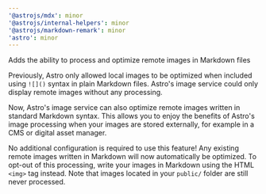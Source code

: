 ```yaml
---
'@astrojs/mdx': minor
'@astrojs/internal-helpers': minor
'@astrojs/markdown-remark': minor
'astro': minor
---
```


Adds the ability to process and optimize remote images in Markdown files

Previously, Astro only allowed local images to be optimized when included using `![]()` syntax in plain Markdown files. Astro's image service could only display remote images without any processing. 

Now, Astro's image service can also optimize remote images written in standard Markdown syntax. This allows you to enjoy the benefits of Astro's image processing when your images are stored externally, for example in a CMS or digital asset manager.

No additional configuration is required to use this feature! Any existing remote images written in Markdown will now automatically be optimized. To opt-out of this processing, write your images in Markdown using the HTML `<img>` tag instead. Note that images located in your `public/` folder are still never processed.
